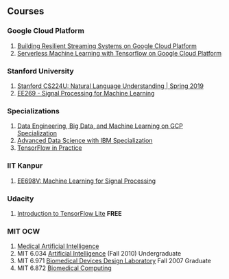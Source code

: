 ## Courses

### Google Cloud Platform
1. [Building Resilient Streaming Systems on Google Cloud Platform](https://www.coursera.org/learn/building-resilient-streaming-systems-gcp)
2. [Serverless Machine Learning with Tensorflow on Google Cloud Platform](https://www.coursera.org/learn/serverless-machine-learning-gcp?specialization=gcp-data-machine-learning)


### Stanford University
1. [Stanford CS224U: Natural Language Understanding | Spring 2019](https://www.youtube.com/playlist?list=PLoROMvodv4rObpMCir6rNNUlFAn56Js20)
2. [EE269 - Signal Processing for Machine Learning](http://web.stanford.edu/class/ee269/slides.html)

### Specializations
1. [Data Engineering, Big Data, and Machine Learning on GCP Specialization](https://www.coursera.org/specializations/gcp-data-machine-learning)
2. [Advanced Data Science with IBM Specialization](https://www.coursera.org/specializations/advanced-data-science-ibm)
3. [TensorFlow in Practice](https://www.coursera.org/specializations/tensorflow-in-practice?)


### IIT Kanpur

1. [EE698V: Machine Learning for Signal Processing](http://home.iitk.ac.in/~vipular/stuff/2019_MLSP.html)


### Udacity

1. [Introduction to TensorFlow Lite](https://mclick.udacity.com/z/4matukb1?uid=47e408a8-55a0-4174-9697-989a544028ac&mid=70a1489a-5e73-4ea0-a97f-8cffab9ae59d&ek=2019-10-16T16%3A21%3A32Z) **FREE**


### MIT OCW

1. [Medical Artificial Intelligence](https://ocw.mit.edu/courses/health-sciences-and-technology/hst-947-medical-artificial-intelligence-spring-2005/)
2. MIT 6.034 [Artificial Intelligence](https://ocw.mit.edu/courses/electrical-engineering-and-computer-science/6-034-artificial-intelligence-fall-2010/) (Fall 2010) Undergraduate
3. MIT 6.971 [Biomedical Devices Design Laboratory](https://ocw.mit.edu/courses/mechanical-engineering/2-996-biomedical-devices-design-laboratory-fall-2007/) Fall 2007 Graduate
4. MIT 6.872 [Biomedical Computing](https://ocw.mit.edu/courses/health-sciences-and-technology/hst-950j-biomedical-computing-fall-2010/)

